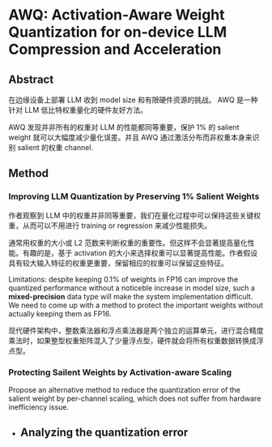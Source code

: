# AWQ: Activation-Aware Weight Quantization for on-device LLM Compression and Acceleration

## Abstract

在边缘设备上部署 LLM 收到 model size 和有限硬件资源的挑战。 AWQ 是一种针对 LLM 低比特权重量化的硬件友好方法。

AWQ 发现并非所有的权重对 LLM 的性能都同等重要，保护 1% 的 salient weight 就可以大幅度减少量化误差。并且 AWQ 通过激活分布而非权重本身来识别 salient 的权重 channel.

## Method

### Improving LLM Quantization by Preserving 1% Salient Weights

作者观察到 LLM 中的权重并非同等重要，我们在量化过程中可以保持这些关键权重，从而可以不用进行 training or regression 来减少性能损失。

通常用权重的大小或 L2 范数来判断权重的重要性。但这样不会显著提高量化性能。有趣的是，基于 activation 的大小来选择权重可以显著提高性能。作者假设具有较大输入特征的权重更重要，保留相应的权重可以保留这些特征。

Limitations: despite keeping 0.1% of weights in FP16 can improve the quantized performance without a noticeble increase in model size, such a **mixed-precision** data type will make the system implementation difficult. We need to come up with a method to protect the important weights without actually keeping them as FP16.

现代硬件架构中，整数乘法器和浮点乘法器是两个独立的运算单元，进行混合精度乘法时，如果整型权重矩阵混入了少量浮点型，硬件就会将所有权重数据转换成浮点型。

### Protecting Sailent Weights by Activation-aware Scaling

Propose an alternative method to reduce the quantization error of the salient weight by per-channel scaling, which does not suffer from hardware inefficiency issue.

- Analyzing the quantization error
    - 
